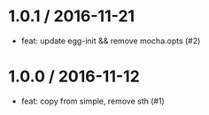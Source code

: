 
1.0.1 / 2016-11-21
==================

  * feat: update egg-init && remove mocha.opts (#2)

1.0.0 / 2016-11-12
==================

  * feat: copy from simple, remove sth (#1)
